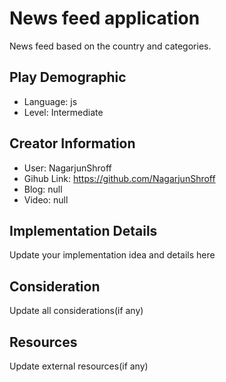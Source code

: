 # News feed application

News feed based on the country and categories.

## Play Demographic

- Language: js
- Level: Intermediate

## Creator Information

- User: NagarjunShroff
- Gihub Link: https://github.com/NagarjunShroff
- Blog: null
- Video: null

## Implementation Details

Update your implementation idea and details here

## Consideration

Update all considerations(if any)

## Resources

Update external resources(if any)
